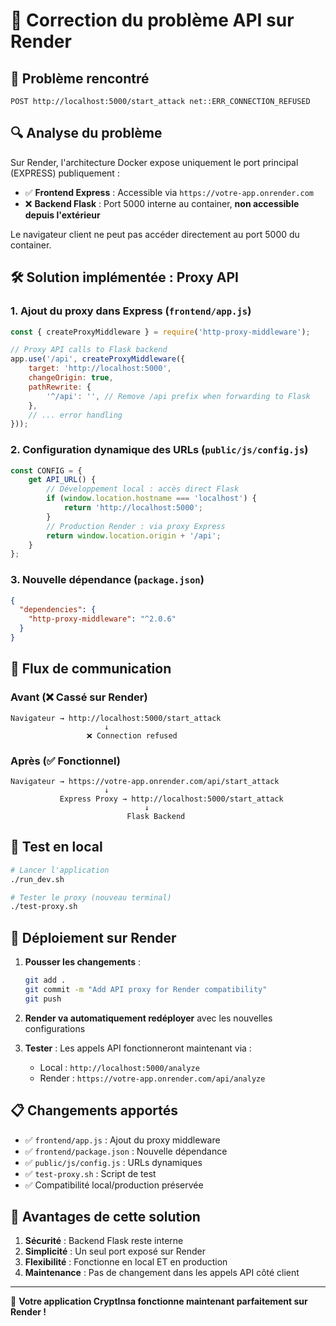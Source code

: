 # 🔧 Correction du problème API sur Render

## 🚨 Problème rencontré

```
POST http://localhost:5000/start_attack net::ERR_CONNECTION_REFUSED
```

## 🔍 Analyse du problème

Sur Render, l'architecture Docker expose uniquement le port principal (EXPRESS) publiquement :
- ✅ **Frontend Express** : Accessible via `https://votre-app.onrender.com`
- ❌ **Backend Flask** : Port 5000 interne au container, **non accessible depuis l'extérieur**

Le navigateur client ne peut pas accéder directement au port 5000 du container.

## 🛠️ Solution implémentée : Proxy API

### 1. **Ajout du proxy dans Express** (`frontend/app.js`)

```javascript
const { createProxyMiddleware } = require('http-proxy-middleware');

// Proxy API calls to Flask backend
app.use('/api', createProxyMiddleware({
    target: 'http://localhost:5000',
    changeOrigin: true,
    pathRewrite: {
        '^/api': '', // Remove /api prefix when forwarding to Flask
    },
    // ... error handling
}));
```

### 2. **Configuration dynamique des URLs** (`public/js/config.js`)

```javascript
const CONFIG = {
    get API_URL() {
        // Développement local : accès direct Flask
        if (window.location.hostname === 'localhost') {
            return 'http://localhost:5000';
        }
        // Production Render : via proxy Express
        return window.location.origin + '/api';
    }
};
```

### 3. **Nouvelle dépendance** (`package.json`)

```json
{
  "dependencies": {
    "http-proxy-middleware": "^2.0.6"
  }
}
```

## 🔄 Flux de communication

### Avant (❌ Cassé sur Render)
```
Navigateur → http://localhost:5000/start_attack
                     ↓
                 ❌ Connection refused
```

### Après (✅ Fonctionnel)
```
Navigateur → https://votre-app.onrender.com/api/start_attack
                     ↓
           Express Proxy → http://localhost:5000/start_attack
                              ↓
                          Flask Backend
```

## 🧪 Test en local

```bash
# Lancer l'application
./run_dev.sh

# Tester le proxy (nouveau terminal)
./test-proxy.sh
```

## 🚀 Déploiement sur Render

1. **Pousser les changements** :
   ```bash
   git add .
   git commit -m "Add API proxy for Render compatibility"
   git push
   ```

2. **Render va automatiquement redéployer** avec les nouvelles configurations

3. **Tester** : Les appels API fonctionneront maintenant via :
   - Local : `http://localhost:5000/analyze`
   - Render : `https://votre-app.onrender.com/api/analyze`

## 📋 Changements apportés

- ✅ `frontend/app.js` : Ajout du proxy middleware
- ✅ `frontend/package.json` : Nouvelle dépendance
- ✅ `public/js/config.js` : URLs dynamiques
- ✅ `test-proxy.sh` : Script de test
- ✅ Compatibilité local/production préservée

## 🔧 Avantages de cette solution

1. **Sécurité** : Backend Flask reste interne
2. **Simplicité** : Un seul port exposé sur Render
3. **Flexibilité** : Fonctionne en local ET en production
4. **Maintenance** : Pas de changement dans les appels API côté client

---

🎉 **Votre application CryptInsa fonctionne maintenant parfaitement sur Render !** 